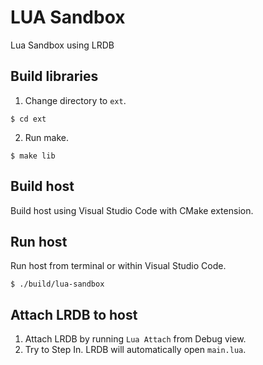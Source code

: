 # LUA Sandbox
Lua Sandbox using LRDB

## Build libraries
1. Change directory to `ext`.  
  ```
  $ cd ext
  ```

2. Run make.  
  ```
  $ make lib
  ```

## Build host
Build host using Visual Studio Code with CMake extension.

## Run host
Run host from terminal or within Visual Studio Code.
```
$ ./build/lua-sandbox
```

## Attach LRDB to host
1. Attach LRDB by running `Lua Attach` from Debug view.
2. Try to Step In. LRDB will automatically open `main.lua`.

